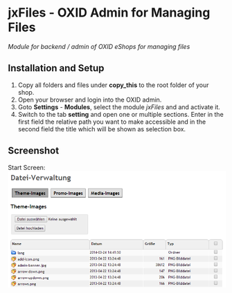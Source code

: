 # jxFiles - OXID Admin for Managing Files

*Module for backend / admin of OXID eShops for managing files*

## Installation and Setup
1. Copy all folders and files under **copy\_this** to the root folder of your shop.
2. Open your browser and login into the OXID admin.
3. Goto **Settings** - **Modules**, select the module _jxFiles_ and and activate it.
4. Switch to the tab **setting** and open one or multiple sections. Enter in the first field the relative path you want to make accessible and in the second field the title which will be shown as selection box. 

## Screenshot

Start Screen:  
![Active column](https://github.com/job963/jxFiles/raw/master/docs/img/screenshot.png)
